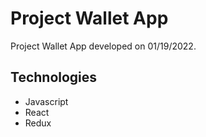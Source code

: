 # Project Wallet App

Project Wallet App developed on 01/19/2022.

## Technologies

- Javascript
- React
- Redux
